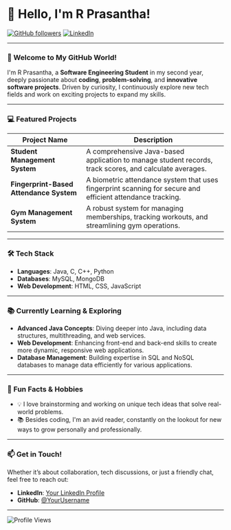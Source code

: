 # 👋 Hello, I'm R Prasantha!

[![GitHub followers](https://img.shields.io/github/followers/YourUsername?label=Follow%20me&style=social)](https://github.com/YourUsername)
[![LinkedIn](https://img.shields.io/badge/-LinkedIn-blue?style=flat&logo=linkedin&logoColor=white)](https://www.linkedin.com/in/yourlinkedinprofile)

---

### 🎉 Welcome to My GitHub World!
I'm R Prasantha, a **Software Engineering Student** in my second year, deeply passionate about **coding**, **problem-solving**, and **innovative software projects**. Driven by curiosity, I continuously explore new tech fields and work on exciting projects to expand my skills.

---

### 💻 Featured Projects
| Project Name                          | Description                                                                                      |
|---------------------------------------|--------------------------------------------------------------------------------------------------|
| **Student Management System**         | A comprehensive Java-based application to manage student records, track scores, and calculate averages. |
| **Fingerprint-Based Attendance System** | A biometric attendance system that uses fingerprint scanning for secure and efficient attendance tracking. |
| **Gym Management System**             | A robust system for managing memberships, tracking workouts, and streamlining gym operations.    |

---

### 🛠️ Tech Stack
- **Languages**: Java, C, C++, Python
- **Databases**: MySQL, MongoDB
- **Web Development**: HTML, CSS, JavaScript

---

### 📚 Currently Learning & Exploring
- **Advanced Java Concepts**: Diving deeper into Java, including data structures, multithreading, and web services.
- **Web Development**: Enhancing front-end and back-end skills to create more dynamic, responsive web applications.
- **Database Management**: Building expertise in SQL and NoSQL databases to manage data efficiently for various applications.

---

### 🎯 Fun Facts & Hobbies
- 💡 I love brainstorming and working on unique tech ideas that solve real-world problems.
- 📚 Besides coding, I'm an avid reader, constantly on the lookout for new ways to grow personally and professionally.

---

### 📫 Get in Touch!
Whether it’s about collaboration, tech discussions, or just a friendly chat, feel free to reach out:
- **LinkedIn**: [Your LinkedIn Profile](https://www.linkedin.com/in/yourlinkedinprofile)
- **GitHub**: [@YourUsername](https://github.com/YourUsername)

---

![Profile Views](https://komarev.com/ghpvc/?username=YourUsername&color=blueviolet&style=flat-square)
